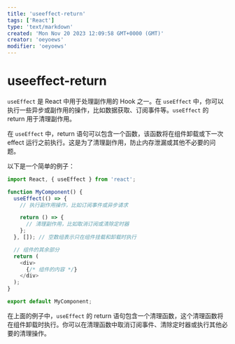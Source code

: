 ```yaml
---
title: 'useeffect-return'
tags: ['React']
type: 'text/markdown'
created: 'Mon Nov 20 2023 12:09:58 GMT+0000 (GMT)'
creator: 'oeyoews'
modifier: 'oeyoews'
---
```


# useeffect-return

`useEffect` 是 React 中用于处理副作用的 Hook 之一。在 `useEffect` 中，你可以执行一些异步或副作用的操作，比如数据获取、订阅事件等。`useEffect` 的 return 用于清理副作用。

在 `useEffect` 中，return 语句可以包含一个函数，该函数将在组件卸载或下一次 effect 运行之前执行。这是为了清理副作用，防止内存泄漏或其他不必要的问题。

以下是一个简单的例子：

```javascript
import React, { useEffect } from 'react';

function MyComponent() {
  useEffect(() => {
    // 执行副作用操作，比如订阅事件或异步请求

    return () => {
      // 清理副作用，比如取消订阅或清除定时器
    };
  }, []); // 空数组表示只在组件挂载和卸载时执行

  // 组件的其余部分
  return (
    <div>
      {/* 组件的内容 */}
    </div>
  );
}

export default MyComponent;
```

在上面的例子中，`useEffect` 的 return 语句包含一个清理函数，这个清理函数将在组件卸载时执行。你可以在清理函数中取消订阅事件、清除定时器或执行其他必要的清理操作。
